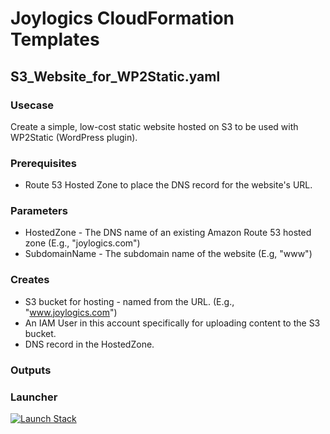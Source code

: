 # Joylogics CloudFormation Templates

## S3_Website_for_WP2Static.yaml
### Usecase
Create a simple, low-cost static website hosted on S3 to be used with WP2Static (WordPress plugin).
### Prerequisites
* Route 53 Hosted Zone to place the DNS record for the website's URL.
### Parameters
* HostedZone - The DNS name of an existing Amazon Route 53 hosted zone (E.g., "joylogics.com")
* SubdomainName - The subdomain name of the website (E.g, "www")
### Creates
* S3 bucket for hosting - named from the URL. (E.g., "www.joylogics.com")
* An IAM User in this account specifically for uploading content to the S3 bucket.
* DNS record in the HostedZone.
### Outputs
### Launcher
[![Launch Stack](https://cdn.rawgit.com/buildkite/cloudformation-launch-stack-button-svg/master/launch-stack.svg)](https://console.aws.amazon.com/cloudformation/home#/stacks/new?stackName=build-s3-website-for-wp2static&templateURL=https://raw.githubusercontent.com/joylogics/cloudformation/master/src/S3_Website_for_WP2Static.yaml)

